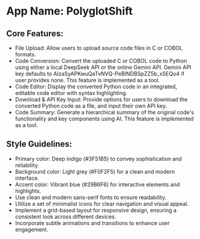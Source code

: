 # **App Name**: PolyglotShift

## Core Features:

- File Upload: Allow users to upload source code files in C or COBOL formats.
- Code Conversion: Convert the uploaded C or COBOL code to Python using either a local DeepSeek API or the online Gemini API. Gemini API key defaults to AIzaSyAPKwuQaTvNVQ-PeBINDBSpZZ5b_xSEQo4 if user provides none. This feature is implemented as a tool.
- Code Editor: Display the converted Python code in an integrated, editable code editor with syntax highlighting.
- Download & API Key Input: Provide options for users to download the converted Python code as a file, and input their own API key.
- Code Summary: Generate a hierarchical summary of the original code's functionality and key components using AI. This feature is implemented as a tool.

## Style Guidelines:

- Primary color: Deep indigo (#3F51B5) to convey sophistication and reliability.
- Background color: Light grey (#F0F2F5) for a clean and modern interface.
- Accent color: Vibrant blue (#29B6F6) for interactive elements and highlights.
- Use clean and modern sans-serif fonts to ensure readability.
- Utilize a set of minimalist icons for clear navigation and visual appeal.
- Implement a grid-based layout for responsive design, ensuring a consistent look across different devices.
- Incorporate subtle animations and transitions to enhance user engagement.